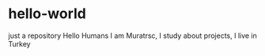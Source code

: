 # hello-world
just a repository
Hello Humans
I am Muratrsc, I study about projects, I live in Turkey
